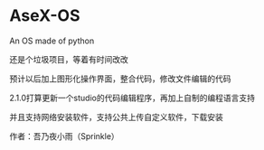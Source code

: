 # AseX-OS
An OS made of python

还是个垃圾项目，等着有时间改改

预计以后加上图形化操作界面，整合代码，修改文件编辑的代码

2.1.0打算更新一个studio的代码编辑程序，再加上自制的编程语言支持

并且支持网络安装软件，支持公共上传自定义软件，下载安装

作者：吾乃夜小雨（Sprinkle）

